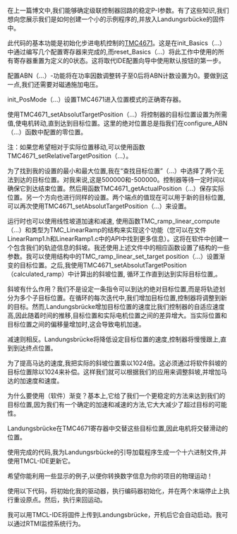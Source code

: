 在上一篇博文中,我们能够确定级联控制器回路的稳定P-I参数。有了这些知识,我们想向您展示我们是如何创建一个小的示例程序的,并放入Landungsrbücke的固件中。

此代码的基本功能是初始化步进电机控制的[TMC4671](https://www.chiplinkstech.com/products/tmc4671-la-2/)。这是在init_Basics（…）中通过编写几个配置寄存器来完成的,而reset_Basics（…）将此工作中使用的所有寄存器重置为定义的0状态。这将取代IDE配置向导中使用默认按钮的第一步。

配置ABN（…）-功能将在功率因数调整转子至0后将ABN计数设置为0。要做到这一点,我们还需要对磁通施加电压。

init_PosMode（…）设置TMC4671进入位置模式的正确寄存器。

使用TMC4671_setAbsolutTargetPosition（…）将控制器的目标位置设置为所需值,使电机转动,直到达到目标位置。这里的绝对位置总是指我们在configure_ABN（…）函数中配置的零位置。

注：如果您希望相对于实际位置移动,可以使用函数TMC4671_setRelativeTargetPosition（…）。

为了找到我的设置的最小和最大位置,我在“查找目标位置”（…）中选择了两个无法到达的目标位置。对我来说,这是500000和-500000。控制器等待一定时间以确保它到达结束位置。然后用函数TMC4671_getActualPosition（…）保存实际位置。另一个方向也进行同样的设置。两个端点的值现在可以用于新的目标位置,可以再次使用TMC4671_setAbsolutTargetPosition（…）来设置。

运行时也可以使用线性坡道加速和减速, 使用函数TMC_ramp_linear_compute（…）和类型为TMC_LinearRamp的结构来实现这个功能（您可以在文件LinearRamp1.h和LinearRamp1.c中的API中找到更多信息）。这将在软件中创建一个包含我们的轨迹信息的斜坡。我还使用上述文件中的相应函数设置了结构的一些参数。我可以使用结构中的TMC_ramp_linear_set_target position（…）设置渐变的目标位置。之后,我使用TMC4671_setAbsolutTargetPosition（calculated_ramp）中计算出的斜坡位置, 循环工作直到达到实际目标位置,。

斜坡有什么作用？我们不是设定一条指令可以到达的绝对目标位置,而是将轨迹划分为多个子目标位置。在循环的每次迭代中,我们增加目标位置,控制器将调整到新的目标。然而,Landungsbrücke增加目标位置的速度比我们控制器的自适应速度高,因此随着时间的推移,目标位置和实际电机位置之间的差异增大。当实际位置和目标位置之间的偏移量增加时,这会导致电机加速。

减速则相反。Landungsbrücke将降低设定目标位置的速度,控制器将慢慢跟上,直到到达终点位置。

为了提高马达的速度,我把实际的斜坡位置乘以1024倍。这必须通过将软件斜坡的目标位置除以1024来补偿。这样我们就可以根据我们的应用来调整斜坡,并增加马达的加速度和速度。

为什么要使用（软件）渐变？基本上,它给了我们一个更稳定的方法来达到我们的目标位置,因为我们有一个确定的加速和减速的方法,它大大减少了超过目标的可能性。

Landungsbrücke在TMC4671寄存器中交替这些目标位置,因此电机将交替滑动的位置。

使用完成的代码,我为Landungsrbücke的引导加载程序生成一个十六进制文件,并使用TMCL-IDE更新它。

希望你能利用一些显示的例子,以便你转换数字信息为你的项目的物理运动！

使用以下代码，将初始化我的驱动器，执行编码器初始化，并在两个末端停止上执行重设原点。然后，执行来回运动。

我可以用TMCL-IDE将固件上传到Landungsbrücke，开机后它会自动启动。我可以通过RTMI监控系统行为。